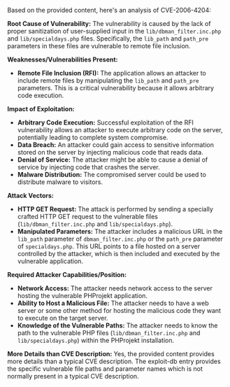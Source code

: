 Based on the provided content, here's an analysis of CVE-2006-4204:

**Root Cause of Vulnerability:**
The vulnerability is caused by the lack of proper sanitization of user-supplied input in the `lib/dbman_filter.inc.php` and `lib/specialdays.php` files. Specifically, the `lib_path` and `path_pre` parameters in these files are vulnerable to remote file inclusion.

**Weaknesses/Vulnerabilities Present:**
*   **Remote File Inclusion (RFI):** The application allows an attacker to include remote files by manipulating the `lib_path` and `path_pre` parameters. This is a critical vulnerability because it allows arbitrary code execution.

**Impact of Exploitation:**
*   **Arbitrary Code Execution:** Successful exploitation of the RFI vulnerability allows an attacker to execute arbitrary code on the server, potentially leading to complete system compromise.
*   **Data Breach:** An attacker could gain access to sensitive information stored on the server by injecting malicious code that reads data.
*   **Denial of Service:** The attacker might be able to cause a denial of service by injecting code that crashes the server.
*   **Malware Distribution:** The compromised server could be used to distribute malware to visitors.

**Attack Vectors:**
*   **HTTP GET Request:** The attack is performed by sending a specially crafted HTTP GET request to the vulnerable files (`lib/dbman_filter.inc.php` and `lib/specialdays.php`).
*   **Manipulated Parameters:** The attacker includes a malicious URL in the `lib_path` parameter of  `dbman_filter.inc.php` or the `path_pre` parameter of `specialdays.php`. This URL points to a file hosted on a server controlled by the attacker, which is then included and executed by the vulnerable application.

**Required Attacker Capabilities/Position:**
*   **Network Access:** The attacker needs network access to the server hosting the vulnerable PHProjekt application.
*   **Ability to Host a Malicious File:** The attacker needs to have a web server or some other method for hosting the malicious code they want to execute on the target server.
*   **Knowledge of the Vulnerable Paths:** The attacker needs to know the path to the vulnerable PHP files (`lib/dbman_filter.inc.php` and `lib/specialdays.php`) within the PHProjekt installation.

**More Details than CVE Description:**
Yes, the provided content provides more details than a typical CVE description. The exploit-db entry provides the specific vulnerable file paths and parameter names which is not normally present in a typical CVE description.